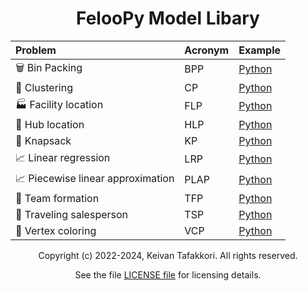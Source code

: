 

<h1 align="center">FelooPy Model Libary</h1>



<div align="center">

| Problem                        | Acronym  | Example
| :------------------------------ | :-------- | :------|
| 🗑️ Bin Packing                    | BPP      |   [Python](https://github.com/ktafakkori/feloopy/blob/main/examples/feloopy-0.3.0%2B/bin-packing-problem.ipynb)   |
| 🧲 Clustering                     | CP       |      [Python](https://github.com/ktafakkori/feloopy/blob/main/examples/feloopy-0.3.0%2B/clustering-problem.ipynb)   |
| 🏭 Facility location              | FLP      |  [Python](https://github.com/ktafakkori/feloopy/blob/main/examples/feloopy-0.3.0%2B/facility-location-problem.ipynb)  |
| 📌 Hub location                   | HLP      |  [Python](https://github.com/ktafakkori/feloopy/blob/main/examples/feloopy-0.3.0%2B/hub-location-problem.ipynb)  |
| 🎒 Knapsack                       | KP       |  [Python](https://github.com/ktafakkori/feloopy/blob/main/examples/feloopy-0.3.0%2B/knapsack-problem.ipynb)  |
| 📈 Linear regression              | LRP      |  [Python](https://github.com/ktafakkori/feloopy/blob/main/examples/feloopy-0.3.0%2B/linear-regression-problem.ipynb)   |
| 📈 Piecewise linear approximation | PLAP     |  [Python](https://github.com/ktafakkori/feloopy/blob/main/examples/feloopy-0.3.0%2B/piecewise-linear-approximation-problem.ipynb)   |
| 🤝 Team formation                 | TFP      |  [Python](https://github.com/ktafakkori/feloopy/blob/main/examples/feloopy-0.3.0%2B/team-formation-problem.ipynb)   |
| 🗾 Traveling salesperson          | TSP      |  [Python](https://github.com/ktafakkori/feloopy/blob/main/examples/feloopy-0.3.0%2B/traveling-salesperson-problem-problem.ipynb)   |
| 🔴 Vertex coloring                | VCP      | [Python](https://github.com/ktafakkori/feloopy/blob/main/examples/feloopy-0.3.0%2B/vertex-coloring-problem.ipynb)   |


Copyright (c) 2022-2024, Keivan Tafakkori. All rights reserved.

See the file [LICENSE file](https://github.com/ktafakkori/feloopy/blob/main/LICENSE) for licensing details.


</div>



